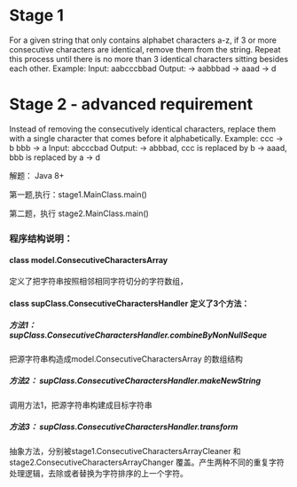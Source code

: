 # Stage 1
For a given string that only contains alphabet characters a-z, if 3 or more consecutive
characters are identical, remove them from the string. Repeat this process until
there is no more than 3 identical characters sitting besides each other.
Example:
Input: aabcccbbad
Output:
-> aabbbad
-> aaad
-> d
# Stage 2 - advanced requirement
Instead of removing the consecutively identical characters, replace them with a
single character that comes before it alphabetically.
Example:
ccc -> b
bbb -> a
Input: abcccbad
Output:
-> abbbad, ccc is replaced by b
-> aaad, bbb is replaced by a
-> d



解题：
Java 8+

第一题,执行：stage1.MainClass.main()


第二题，执行
stage2.MainClass.main()



### 程序结构说明：
#### class  model.ConsecutiveCharactersArray  
定义了把字符串按照相邻相同字符切分的字符数组，

####  class  supClass.ConsecutiveCharactersHandler  定义了3个方法：

##### 方法1： supClass.ConsecutiveCharactersHandler.combineByNonNullSeque  
把源字符串构造成model.ConsecutiveCharactersArray 的数组结构
##### 方法2： supClass.ConsecutiveCharactersHandler.makeNewString
调用方法1，把源字符串构建成目标字符串
##### 方法3： supClass.ConsecutiveCharactersHandler.transform
抽象方法，分别被stage1.ConsecutiveCharactersArrayCleaner  和 stage2.ConsecutiveCharactersArrayChanger
覆盖。产生两种不同的重复字符处理逻辑，去除或者替换为字符排序的上一个字符。
